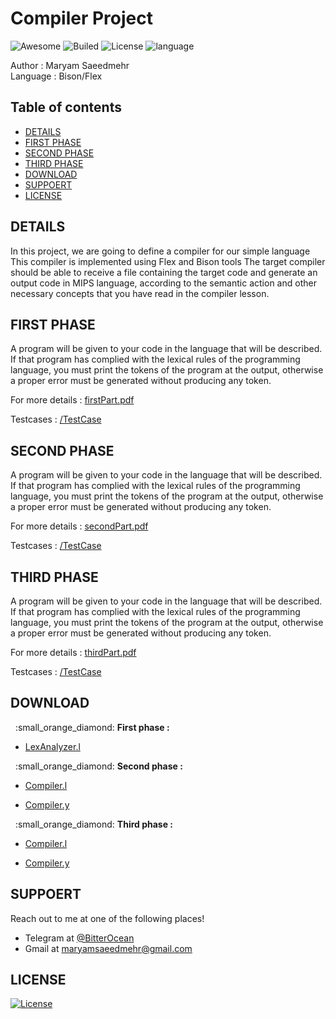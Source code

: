 # Compiler Project
![Awesome](https://cdn.rawgit.com/sindresorhus/awesome/d7305f38d29fed78fa85652e3a63e154dd8e8829/media/badge.svg)
![Builed](https://img.shields.io/azure-devops/build/totodem/8cf3ec0e-d0c2-4fcd-8206-ad204f254a96/2?style=flat)
![License](https://img.shields.io/packagist/l/doctrine/orm)
![language](https://img.shields.io/badge/language-Bison-orange)  

Author : Maryam Saeedmehr  
Language : Bison/Flex


## **Table of contents**
- [DETAILS](#DETAILS)
- [FIRST PHASE](#FIRST-PHASE)
- [SECOND PHASE](#SECOND-PHASE)
- [THIRD PHASE](#THIRD-PHASE)
- [DOWNLOAD](#DOWNLOAD)
- [SUPPOERT](#SUPPOERT)
- [LICENSE](#LICENSE)


## **DETAILS**  

In this project, we are going to define a compiler for our simple language
This compiler is implemented using Flex and Bison tools
The target compiler should be able to receive a file containing the target code and generate an output code in MIPS language,
according to the semantic action and other necessary concepts that you have read in the compiler lesson.


## **FIRST PHASE**  

A program will be given to your code in the language that will be described. If that program has complied with 
the lexical rules of the programming language, you must print the tokens of the program at the output, 
otherwise a proper error must be generated without producing any token.  

For more details : [firstPart.pdf](https://github.com/BitterOcean/IUT/files/4668399/firstPart.pdf)  

Testcases : <a href="https://github.com/BitterOcean/IUT/tree/master/compiler/Project/FirstPhase/TestCase">/TestCase</a>


## **SECOND PHASE**  

A program will be given to your code in the language that will be described. If that program has complied with 
the lexical rules of the programming language, you must print the tokens of the program at the output, 
otherwise a proper error must be generated without producing any token.  

For more details : [secondPart.pdf](https://github.com/BitterOcean/IUT/files/5046124/secondPart.pdf)

Testcases : <a href="https://github.com/BitterOcean/IUT/tree/master/compiler/Project/SecondPhase/TestCase">/TestCase</a>


## **THIRD PHASE**  

A program will be given to your code in the language that will be described. If that program has complied with 
the lexical rules of the programming language, you must print the tokens of the program at the output, 
otherwise a proper error must be generated without producing any token.  

For more details : [thirdPart.pdf](https://github.com/BitterOcean/IUT/files/5046126/thirdPart.pdf)  

Testcases : <a href="https://github.com/BitterOcean/IUT/tree/master/compiler/Project/ThirdPhase/TestCase">/TestCase</a>



## **DOWNLOAD**  
<p>
  &nbsp;&nbsp;:small_orange_diamond: <b>First phase :</b>    
  
  - <a href="https://github.com/BitterOcean/IUT/blob/master/compiler/Project/FirstPhase/LexAnalyzer.l">LexAnalyzer.l</a>
</P>
<p>
  &nbsp;&nbsp;:small_orange_diamond: <b>Second phase :</b>   
  
  - <a href="https://github.com/BitterOcean/IUT/blob/master/compiler/Project/SecondPhase/Compiler.l">Compiler.l</a>   
  
  - <a href="https://github.com/BitterOcean/IUT/blob/master/compiler/Project/SecondPhase/Compiler.y">Compiler.y</a>
</P>
<p>
  &nbsp;&nbsp;:small_orange_diamond: <b>Third phase :</b>  
  
  - <a href="https://github.com/BitterOcean/IUT/blob/master/compiler/Project/ThirdPhase/Compiler.l">Compiler.l</a>  
  
  - <a href="https://github.com/BitterOcean/IUT/blob/master/compiler/Project/ThirdPhase/Compiler.y">Compiler.y</a>
</P>

## **SUPPOERT**

Reach out to me at one of the following places!

- Telegram at <a href="https://t.me/BitterOcean" target="_blank">@BitterOcean</a>
- Gmail at <a href="mailto:maryamsaeedmehr@gmail.com" target="_blank">maryamsaeedmehr@gmail.com</a>


## **LICENSE**

[![License](https://img.shields.io/:license-mit-blue.svg?style=flat-square)](http://badges.mit-license.org)

